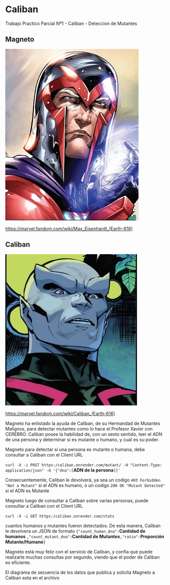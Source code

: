 # Caliban
Trabajo Practico Parcial Nº1 - Caliban - Deteccion de Mutantes

## Magneto
![alt text](https://github.com/matiasman1/Caliban/blob/main/Max_Eisenhardt_(Earth-616)_from_Uncanny_X-Men_Vol_4_19_003.png?raw=true)

https://marvel.fandom.com/wiki/Max_Eisenhardt_(Earth-616)

## Caliban
![alt text](https://github.com/matiasman1/Caliban/blob/main/Caliban_(Earth-616)_from_NYX_Vol_2_3_002.jpg?raw=true)

https://marvel.fandom.com/wiki/Caliban_(Earth-616)

Magneto ha enlistado la ayuda de Caliban, de su Hermandad de Mutantes Malignos, para detectar mutantes como lo hace el Profesor Xavier con CEREBRO.
Caliban posee la habilidad de, con un sexto sentido, leer el ADN de una persona y determinar si es mutante o humano, y cual es su poder.

Magneto para detectar si una persona es mutante o humana, debe consultar a Caliban con el Client URL 

`curl -X -i POST https:/caliban.onrender.com/mutant/ -H "Content-Type: application/json" -d '{"dna":[`__ADN de la persona__`]}'`

Consecuentemente, Caliban le devolverá, ya sea un codigo `403 Forbidden "Not a Mutant"` si el ADN es humano, o un codigo `200 OK "Mutant Detected"` si el ADN es Mutante

Magneto luego de consultar a Caliban sobre varias personas, puede consultar a Caliban con el Client URL

`curl -X -i GET https:/caliban.onrender.com/stats`

cuantos humanos y mutantes fueron detectados. De esta manera, Caliban le devolvera un JSON de formato `{"count_human_dna":`__Cantidad de humanos__ `,"count_mutant_dna":`__Cantidad de Mutantes__`,"ratio":`__Proporción Mutante/Humano__`}`

Magneto está muy feliz con el servicio de Caliban, y confia que puede realizarle muchas consultas por segundo, viendo que el poder de Caliban es eficiente.

El diagrama de secuencia de los datos que publica y solicita Magneto a Caliban esta en el archivo 

